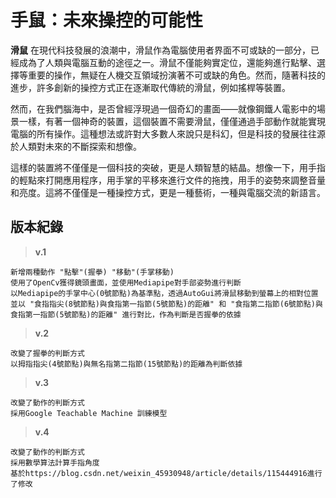 # 手鼠：未來操控的可能性
**滑鼠** 在現代科技發展的浪潮中，滑鼠作為電腦使用者界面不可或缺的一部分，已經成為了人類與電腦互動的途徑之一。滑鼠不僅能夠實定位，還能夠進行點擊、選擇等重要的操作，無疑在人機交互領域扮演著不可或缺的角色。然而，隨著科技的進步，許多創新的操控方式正在逐漸取代傳統的滑鼠，例如搖桿等裝置。  
  
然而，在我們腦海中，是否曾經浮現過一個奇幻的畫面——就像鋼鐵人電影中的場景一樣，有著一個神奇的裝置，這個裝置不需要滑鼠，僅僅通過手部動作就能實現電腦的所有操作。這種想法或許對大多數人來說只是科幻，但是科技的發展往往源於人類對未來的不斷探索和想像。  
  
這樣的裝置將不僅僅是一個科技的突破，更是人類智慧的結晶。想像一下，用手指的輕點來打開應用程序，用手掌的平移來進行文件的拖拽，用手的姿勢來調整音量和亮度。這將不僅僅是一種操控方式，更是一種藝術，一種與電腦交流的新語言。  

## 版本紀錄  

> **v.1**  
 ```
新增兩種動作 "點擊"(握拳) "移動"(手掌移動)
使用了OpenCv獲得鏡頭畫面，並使用Mediapipe對手部姿勢進行判斷
以Mediapipe的手掌中心(0號節點)為基準點，透過AutoGui將滑鼠移動到螢幕上的相對位置
並以 "食指指尖(8號節點)與食指第一指節(5號節點)的距離" 和 "食指第二指節(6號節點)與食指第一指節(5號節點)的距離" 進行對比，作為判斷是否握拳的依據
 ```

> **v.2**
```
改變了握拳的判斷方式
以拇指指尖(4號節點)與無名指第二指節(15號節點)的距離為判斷依據
```

> **v.3**
```
改變了動作的判斷方式
採用Google Teachable Machine 訓練模型
```


> **v.4**
```
改變了動作的判斷方式
採用數學算法計算手指角度
基於https://blog.csdn.net/weixin_45930948/article/details/115444916進行了修改
```
